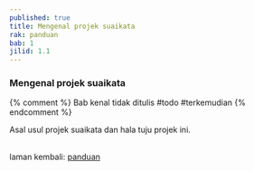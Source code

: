 ```yaml
---
published: true
title: Mengenal projek suaikata
rak: panduan
bab: 1
jilid: 1.1
---
```


### Mengenal projek suaikata

{% comment %}
Bab kenal tidak ditulis #todo #terkemudian
{% endcomment %}

Asal usul projek suaikata dan hala tuju projek ini.

&nbsp;  
laman kembali: [panduan][0]

  [0]: ../index.md
